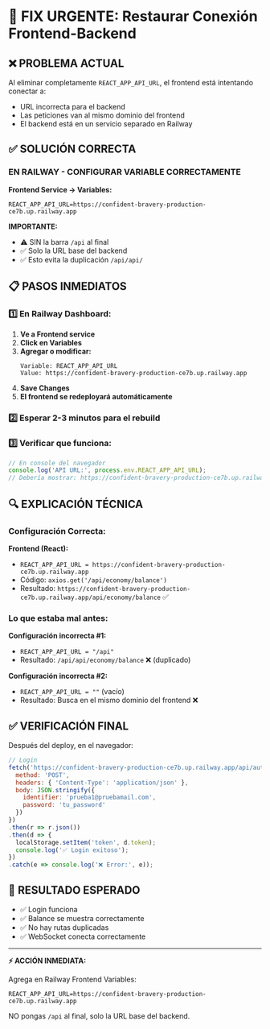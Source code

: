 # 🚨 FIX URGENTE: Restaurar Conexión Frontend-Backend

## ❌ PROBLEMA ACTUAL

Al eliminar completamente `REACT_APP_API_URL`, el frontend está intentando conectar a:
- URL incorrecta para el backend
- Las peticiones van al mismo dominio del frontend
- El backend está en un servicio separado en Railway

## ✅ SOLUCIÓN CORRECTA

### EN RAILWAY - CONFIGURAR VARIABLE CORRECTAMENTE

**Frontend Service → Variables:**

```env
REACT_APP_API_URL=https://confident-bravery-production-ce7b.up.railway.app
```

**IMPORTANTE:** 
- ⚠️ SIN la barra `/api` al final
- ✅ Solo la URL base del backend
- ✅ Esto evita la duplicación `/api/api/`

## 📋 PASOS INMEDIATOS

### 1️⃣ En Railway Dashboard:

1. **Ve a Frontend service**
2. **Click en Variables**
3. **Agregar o modificar:**
   ```
   Variable: REACT_APP_API_URL
   Value: https://confident-bravery-production-ce7b.up.railway.app
   ```
4. **Save Changes**
5. **El frontend se redeployará automáticamente**

### 2️⃣ Esperar 2-3 minutos para el rebuild

### 3️⃣ Verificar que funciona:

```javascript
// En console del navegador
console.log('API URL:', process.env.REACT_APP_API_URL);
// Debería mostrar: https://confident-bravery-production-ce7b.up.railway.app
```

## 🔍 EXPLICACIÓN TÉCNICA

### Configuración Correcta:

**Frontend (React):**
- `REACT_APP_API_URL = https://confident-bravery-production-ce7b.up.railway.app`
- Código: `axios.get('/api/economy/balance')`
- Resultado: `https://confident-bravery-production-ce7b.up.railway.app/api/economy/balance` ✅

### Lo que estaba mal antes:

**Configuración incorrecta #1:**
- `REACT_APP_API_URL = "/api"`
- Resultado: `/api/api/economy/balance` ❌ (duplicado)

**Configuración incorrecta #2:**
- `REACT_APP_API_URL = ""` (vacío)
- Resultado: Busca en el mismo dominio del frontend ❌

## ✅ VERIFICACIÓN FINAL

Después del deploy, en el navegador:

```javascript
// Login
fetch('https://confident-bravery-production-ce7b.up.railway.app/api/auth/login-email', {
  method: 'POST',
  headers: { 'Content-Type': 'application/json' },
  body: JSON.stringify({
    identifier: 'prueba1@pruebamail.com',
    password: 'tu_password'
  })
})
.then(r => r.json())
.then(d => {
  localStorage.setItem('token', d.token);
  console.log('✅ Login exitoso');
})
.catch(e => console.log('❌ Error:', e));
```

## 🎯 RESULTADO ESPERADO

- ✅ Login funciona
- ✅ Balance se muestra correctamente
- ✅ No hay rutas duplicadas
- ✅ WebSocket conecta correctamente

---

**⚡ ACCIÓN INMEDIATA:**

Agrega en Railway Frontend Variables:
```
REACT_APP_API_URL=https://confident-bravery-production-ce7b.up.railway.app
```

NO pongas `/api` al final, solo la URL base del backend.
